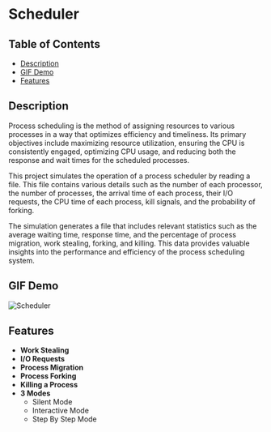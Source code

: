 # Scheduler
## Table of Contents
- [Description](#descrition)
- [GIF Demo](#GIF)
- [Features](#Features)

## Description <a name = "description"></a>
Process scheduling is the method of assigning resources to various processes in a way that optimizes efficiency and timeliness. Its primary objectives include maximizing resource utilization, ensuring the CPU is consistently engaged, optimizing CPU usage, and reducing both the response and wait times for the scheduled processes.  
  

This project simulates the operation of a process scheduler by reading a file. This file contains various details such as the number of each processor, the number of processes, the arrival time of each process, their I/O requests, the CPU time of each process, kill signals, and the probability of forking.

The simulation generates a file that includes relevant statistics such as the average waiting time, response time, and the percentage of process migration, work stealing, forking, and killing. This data provides valuable insights into the performance and efficiency of the process scheduling system.


## GIF Demo <a name = "GIF"></a>
![Scheduler](https://github.com/KareemAshrafSaeed/Scheduler/assets/110361700/0a9ad0a7-f764-4bb0-b187-bb9b22aa9d56)


## Features <a name = "Features">
* **Work Stealing**
* **I/O Requests**  
* **Process Migration**
* **Process Forking**
* **Killing a Process**
* **3 Modes**  
    * Silent Mode
    * Interactive Mode
    * Step By Step Mode



  

